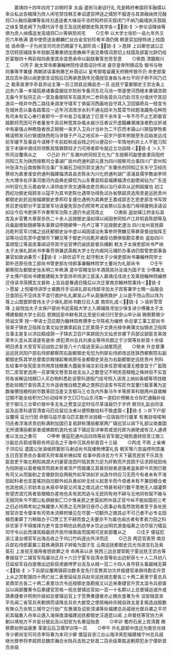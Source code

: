 <!-- { "loadSidebar": true } -->
　　嘉靖四十四年四月丁卯朔时享  太庙  遣驸马谢诏行礼  先是韩府奉国将军融燸以率众私出告粮降为庶人闲宅禁住韩王奉诏遣官押送之燸怒不服遂与其弟融炴庶兄融将□火融烁融熚等各持刃遂送者大噪诣平凉府知府祁天叙闭门不纳乃踰墙执天叙殴之炴复潜走阙下为燸代诉于是王及巡抚都御史陈其学各＜锍-釒＞参论诏降炴等俱为庶人炴燸送发高墙将□火等俱禁闲宅
　　○壬申  以大学士徐阶一品九年外又历六年秩满  遣中使赍送金麒麟纻丝白金宝钞珍肴羊酒仍赐  敕褒奖加授特进上柱国给  诰命荫一子为尚宝司司丞仍赐宴于礼部阶具＜锍-釒＞恳辞  上曰卿忠诚公正念切邦民辅政多年勋猷茂著奏绩加恩彝典不逾览奏情词恳切上柱国及部宴允辞仍给折宴银四十两彩叚四表里其余宜悉承命以副朕眷答忠劳至意
　　○癸酉  清馥殿兴工
　　○丙子  故太常寺卿兼翰林院侍读周诏孙传进  睿宗皇帝所赐诏及  御书与物同春等字兼援  两朝讲读事例奏乞补荫诏以  皇考御笔留藏天府赐传银币仍  命吏部查其应否补荫以闻吏部言诏殁后已两承恩荫传兄儒授官身故与未仕不同子例不同乃已之  裁革直隶华亭县添设主簿一员江阴县巡捕县丞一员  巡抚宁夏都御史王崇古条上边务六事一本镇孤悬诸番盘据往岁防秋专备河东花马池一带遂使河西根本重镇空疏无备今岁拟将正兵一营及备御班军东路灵州二参将各营兵马仍赴河东分墙伏守其旧游兵一枝并中西二路往来调发守墙军丁俱留河西画地自守其入卫回镇奇兵一枝宜令在城休息以备各路策应一近年河流改涉水利不通屯田半为蒿菜节经题准蠲免屯种而有司未有实心奉行者即今一岁中各卫屯堡逃丁巳至千余年复一年不尽不止乞即委官踏勘将荒田可开者量发牛具召种宽其杂徭水崩沙压者议开虚籍鹻潮滩涨者酌议折减中有豪强占种欺隐者改正税粮一来岁入卫兵计当补为二千匹而本镇山川狭隘孳牧素稀请预发马价银或陕西苑马寺银于产马之地买补一前岁户部年例银至冬后始发远戍前军缓不及事自今请移于冬前趁秋成谷贱之时以便召价一军情地利非土人不能习知宜于本镇中谪戍将领察其情罪颇轻才力可用者即令就近立功自赎＜锍-釒＞入下所司议覆俱从之
　　○己卯  升广东潮州府同知王化为广东按察司副使直隶凤阳府同知江东为陕西按察司佥事湖广辰州府通判卲元善为四川按察司佥事四川广安州知州张泽为云南按察司佥事广东碣石卫经历郭文通为广东肇庆府同知辽东东宁卫经历蔡琮为直隶淮安府通判福建福清县县丞陈永为兴化府通判湖广淑浦县儒学教谕李珙为大理寺右评事河南河内县典史薛侃为山东曹县知县福建福清仓副使闻钻为广东连州判官化东元善由举人泽珙由岁贡文通等由吏员俱以治行卓异从近例超擢也  初江西纪功御史叚顾言以寇平为其书吏陈仕遇带功得免试办省祭超资选用至是巡抚贵州都御史赵釴巡按福建御史季邦珍复援仕遇例为其典吏王嘉成邵志乞恩吏部言书写效劳召吏役职分不宜滥冒军功请量免官办仍照常考试省祭以后各衙门毋得援例渎请诏如议今后书吏俱不许奏带军功陈士遇仍令追究改止
　　○庚辰  盗劫镇江府金坛县库及乡官曹大章家杀伤二十余人巡按御史温如璋以闻因参同知卢江并知县陈颐等及兵备副使耿随卿等失事罪诏停随卿俸一月卢江等下巡按御史逮治  四川龙州宣抚薛兆乾判官军讨擒之巡抚都御史谷中虚以闻因请治失事参将贺麟见等罪录督战指挥王诏等功诏先赏中虚银币下麟见等于御史问兆乾并诸臣功罪俱俟勘实奏处  盗劫四川富顺垫江等县库事闻诏夺其守巡官俸仍谕抚臣督兵捕剿  敕太子太保吏部尚书严纳太子太保礼部尚书李春芳俱兼武英殿大学士在内阁同元辅阶办事讷仍暂管吏部事各兼官如故讷春芳＜锍-釒＞辞优诏不允  起守制太子少保吏部尚书兼翰林院学士郭朴还原任改工部尚书管吏部左侍郎事兼翰林院学士董坋为礼部尚书
　　○壬午  都察院左都御史张永明三年秩满  遣中官赐宝钞羊酒荫其孙汝谐为国子生  少傅兼太子太傅户部尚书建极建殿太学袁炜卒炜浙江慈溪人嘉靖戊戌进士及第授翰林院编修迁侍读寻简撰玄文甚称  上旨自是眷遇日隆后以次迁掌南京翰林院事炜＜锍-釒＞愿留  上悦擢侍讲学士甫数月手诏进礼部右侍郎寻加太子宾客兼学士赐一品服会日食阴云不见炜言不宜行救护礼礼卿吴山不从竟循例救护  上以是不悦山而以炜为尊上山既罢即晋炜太子少保礼部尚书数日召入直  南郊礼成＜锍-釒＞请祈雪雪降  上益悦加太子太保户部尚书武英殿大学士入阁辅政寻加少保复进少傅兼太子太傅建极殿大学士前后  恩赐廷臣中鲜有其比至是引疾归行至安山卒讣闻  赐祭葬赠少师谥文荣  授一甲进士范应期为翰林院修撰李士华陈栋为编修  命总掌工事工部尚书徐杲子锦衣卫指挥佥事文灿世袭杲起自工匠累荫子文焕光禄寺典簿文灿锦衣卫指挥佥事主是复以洪应殿成荫一子锦衣卫百户杲辞因为文灿求世袭下兵部议部臣言杲效荣年久宜从其请遂有是命  虏犯肃州总兵刘承业等帅兵御之于沙窝等处斩首十余级明日虏复大至官军迎战败之斩首八十六级追至采山湖尾而还
　　○癸未  升总督漕运巡抚凤阳户部右侍郎都察院右副都御史毛恺为刑部右侍郎改巡抚狭西都察院右副都御史陈其学总督南京粮储起餋病原任金都御史吴岳为右副都御史巡抚贵州  刑科左给事中张宪臣言供用库钱粮重大蠹毙多端文彩往来任意增减漫无稽查宜于广盈赃罚二库官吏选用一员掌理文卷至其收支出入之数登记不明羙恶精粗之殊辨验不实宜将各省解运钱粮□人买办物料悉赴该管科道衙门挂号照入该库上纳如香蜡等项钱粮悉赴验粮厅查验真正方许送收惟白粮芝麻之类照旧该库书写匠作宜董行裁革著为定数催儧钱粮校尉尽数革回当差又言御马三仓及内外象马牛羊等房草科银两州县徵解愆期不能全给积欠□价动经年岁乞□□匀山东河南一道扣价预解太仓存贮通融补给至于御马三仓草价银中多无名之费宜议定时估尽革请毙仍于岁终  敕司礼监会同该监及巡青科道官清查马匹应留应汰者以便照数给料不致虚糜＜锍-釒＞并下户部议覆得  旨允行因  命御马监尽查马匹实数开派钱粮一应宿毙尽行厘革  有夷目哑喏唎归氏者浮海求贡初称满刺加国已复易辞称蒲丽都家两广镇巡官以闻下礼部议南畨国无所谓蒲丽都家者或佛朗机诡托也请下镇巡官详审若或诡托即为谢绝或有汉人通诱者以法治之奏可
　　○甲申  倭寇犯通州吕四场等处官军御之贼败遁转掠至江南三沙副总兵郭成等即舟师迎击之于海中沉其舟斩首百十三级
　　○丙戌  不雨  上亲祷于洪应坛  遣国公张溶侯顾寰驸马谢诏尚书高燿杨博雷礼告  朝天等六宫庙停刑禁屠五日百官责衣办事顺天府率属祈祷如常  给事中周诗言方今天下最苦民贫不乐其生臣尝吏于南北稍知病源大约豪宦连田阡陌其势力足为奸欺而齐民困于征求顾视田地为陷阱是以富者缩资而趋未贫者货产而僦庸又其甚则弱者逃强者盗矣即今农困已极有司又从而朘削之言徵歛则自两税外如军饷如岁派造作供应习无而今有者未有不准田起科者也言差徭则自旧额外如兵勇如听无经义起昔半而今倍者未有不兼田粮佥者也其他病三农妨本业未易卒举臣又间准之南北逃亡特甚有经行数千里绝无人烟灌莽弥望虎浪冗焉者皆徵粮办差地也夫有民而逃与无民同有地不耕与无地同有赋不输与无赋同失今不图公私俱敝矣匚□夕惟亲民之吏莫如府州县正官今纵不能如国初三考之旧必待两考如之殊擢使人知责之无所辞日夜尽心民事必有翕然改观者至于各处抚按官亦宜令督率有司劳未流移拊循见在尽罢一切额外之徵其必不可己者不必专主田粮而重算丁力稍取办于□贾工艺不耕而食之夫要亦不为属也闻古者有孝弟力田之科非农家子不得推择为吏今宜亦稍仿此例选举乡饮必出明农游食缁黄之流尽驱力穑监司守令以此而课其殿最庶齐民尽缘南亩而国用可足矣部覆从之
　　○戊子  倭寇犯浙江温台境官军出海击收之于坞口竹屿逐出外洋而还
　　○己丑  两百官表贺  南京兵部右侍郎霍冀三载秩满荫其子钟瑜为国子生  云南巡抚都御史吕光洵进宝石及紫英石  上发视无堪用者怒欲罪之寻  命再采以进  狭西三边总督郭乾宁夏巡抚王崇古等奏报延宁二镇官军捣巢功正月十六日宁夏军自清水营等处出边斩获七十人二月初八日延绥军自白崖墩出边斩获虏酋哱罗台吉及从贼一百二十四人各夺获头畜器械无算＜锍-釒＞下兵部议覆两镇获功数多宜先行奖赉其功次并报捷官承俱待勘实升赏  上从之赏乾银四十两纻丝二表里延绥总兵赵岢巡抚胡志夔各三十两二表里宁夏总兵吴鼎崇古各二十两二表里功次令巡按御史亟勘报又以近来奏捷官升赏太滥令兵部查议以闻部覆奏令后奏捷官赏格一视总督镇巡官如一百一十名颗以上总督镇巡或升或荫奏捷者许照例升级如总督镇巡官上于赏赉奏捷者亦止赐衣食著为令  诏安贼首吴平先闻二省官兵夹剿惧而请降总兵俞大猷受之使居梅岭杀贼自效主是复叛造战舰数有聚众万余筑三城守之行劫广东惠潮及诏安漳浦等处福建总兵戚继光督兵袭之平尽彩其辎重入舟率众遁入海保南澳福建巡抚都御史汪道昆以闻  上命督抚等官协力夹剿以靖地方不许妄分彼此及以招安为名餋寇贻患
　　○辛卯  蜀府石泉上宾清薨  赐祭葬如例谥康惠  革密云后卫儒学训导一员
　　○甲午  升礼部郎中庞远为南京光禄寺少卿尚宝司司丞李际春为本司少卿  倭寇自浙江台山海洋突犯福建福宁州总兵戚继光督参将李超把总魏宗瀚合水陆兵击败之斩首二百余级乘胜追剿原犯永宁倭斩首百余级
